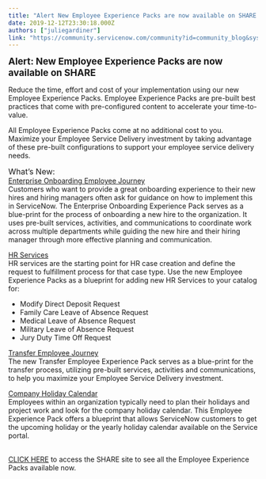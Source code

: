 ```yaml
---
title: "Alert New Employee Experience Packs are now available on SHARE  December  Edition"
date: 2019-12-12T23:30:18.000Z
authors: ["juliegardiner"]
link: "https://community.servicenow.com/community?id=community_blog&sys_id=666250371b614c90fff162c4bd4bcb1a"
---
```

<p><span style="font-size: 14pt;"><strong>Alert: New Employee Experience Packs are now available on SHARE</strong></span></p>
<p>Reduce the time, effort and cost of your implementation using our new Employee Experience Packs. Employee Experience Packs are pre-built best practices that come with pre-configured content to accelerate your time-to-value.</p>
<p>All Employee Experience Packs come at no additional cost to you. Maximize your Employee Service Delivery investment by taking advantage of these pre-built configurations to support your employee service delivery needs.</p>
<p><span style="font-size: 12pt;">What’s New:</span> <br /><span style="text-decoration: underline;">Enterprise Onboarding Employee Journey</span><br />Customers who want to provide a great onboarding experience to their new hires and hiring managers often ask for guidance on how to implement this in ServiceNow. The Enterprise Onboarding Experience Pack serves as a blue-print for the process of onboarding a new hire to the organization. It uses pre-built services, activities, and communications to coordinate work across multiple departments while guiding the new hire and their hiring manager through more effective planning and communication.</p>
<p><span style="text-decoration: underline;">HR Services</span><br />HR services are the starting point for HR case creation and define the request to fulfillment process for that case type. Use the new Employee Experience Packs as a blueprint for adding new HR Services to your catalog for:</p>
<ul><li>Modify Direct Deposit Request</li><li>Family Care Leave of Absence Request</li><li>Medical Leave of Absence Request</li><li>Military Leave of Absence Request</li><li>Jury Duty Time Off Request</li></ul>
<p><span style="text-decoration: underline;">Transfer Employee Journey</span><br />The new Transfer Employee Experience Pack serves as a blue-print for the transfer process, utilizing pre-built services, activities and communications, to help you maximize your Employee Service Delivery investment.</p>
<p><span style="text-decoration: underline;">Company Holiday Calendar</span><br />Employees within an organization typically need to plan their holidays and project work and look for the company holiday calendar. This Employee Experience Pack offers a blueprint that allows ServiceNow customers to get the upcoming holiday or the yearly holiday calendar available on the Service portal.</p>
<p><br /><a href="https://developer.servicenow.com/app.do#!/share/contents?category&#61;Employee%20Experience%20Packs&amp;page&#61;1" rel="nofollow">CLICK HERE</a> to access the SHARE site to see all the Employee Experience Packs available now.</p>